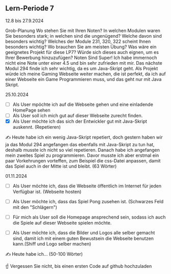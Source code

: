 ## Lern-Periode 7
12.8 bis 27.9.2024

Grob-Planung
Wo stehen Sie mit Ihren Noten? In welchen Modulen waren Sie besonders stark; in welchen sind die ungenügend? Welche davon sind besonders wichtig?
Welches der Module 231, 320, 322 scheint Ihnen besonders wichtig? Wo brauchen Sie am meisten Übung?
Was wäre ein geeignetes Projekt für diese LP7? Würde sich dieses auch eignen, um es Ihrer Bewerbung hinzuzufügen?
Noten Sind Super! Ich habe immernoch nicht eine Note unter einer 4.5 und bin sehr zufrieden mit mir. Das nächste Modul 294 finde ich sehr wichtig, da es um Java-Skript geht.
Als Projekt würde ich meine Gaming Webseite weiter machen, die ist perfekt, da ich auf einer Webseite ein Game Programmieren muss, und das geht nur mit Java Skript.

25.10.2024
- [ ] Als User mpöchte ich auf die Webseite gehen und eine einladende HomePage sehen
- [ ] Als User soll ich mich gut auf dieser Webseite zurecht finden.
- [X] Als User möchte ich das sich der Entwickler gut mit Java-Skript auskennt. (Repetieren)

✍️ Heute habe ich ein wenig Java-Skript repetiert, doch gestern haben wir ja das Modul 294 angefangen das ebenfalls mit Java-Skript zu tun hat, deshalb musste ich nicht so viel repetieren. Danach habe ich angefangen mein zweites Spiel zu programmieren. Davor musste ich aber erstmal ein paar Vorkehrungen vorteffen, zum Beispiel die css-Datei anpassen, damit das Spiel auch in der Mitte ist und bleibt. (63 Wörter)

01.11.2024
- [ ] Als User möchte ich, dass die Webseite öffentlich im Internet für jeden Verfügbar ist. (Webseite hosten)
- [ ] Als User möchte ich, dass das Spiel Pong zusehen ist. (Schwarzes Feld mit den "Schlägern")
- [ ] Für mich als User soll die Homepage ansprechend sein, sodass ich auch die Spiele auf dieser Webseite spielen möchte.
- [ ] Als User möchte ich, dass die Bilder und Logos alle selber gemacht sind, damit ich mit einem guten Bewustsein die Webseite benutzen kann.(Shiff und Logo selber machen)


✍️ Heute habe ich... (50-100 Wörter)

☝️ Vergessen Sie nicht, bis einen ersten Code auf github hochzuladen
